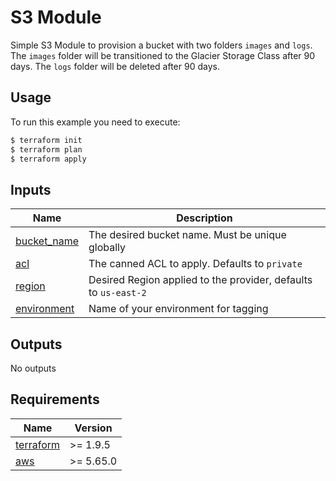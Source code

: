 # S3 Module
Simple S3 Module to provision a bucket with two folders `images` and `logs`. 
The `images` folder will be transitioned to the Glacier Storage Class after 90 days.
The `logs` folder will be deleted after 90 days.

## Usage
To run this example you need to execute:

```bash
$ terraform init
$ terraform plan
$ terraform apply
```

## Inputs

| Name | Description |
|------|-------------|
| <a name="bucket_name"></a> [bucket_name](#output\_bucket_name) | The desired bucket name. Must be unique globally |
| <a name="acl"></a> [acl](#output\_acl) | The canned ACL to apply. Defaults to `private` |
| <a name="region"></a> [region](#output\_region) | Desired Region applied to the provider, defaults to `us-east-2` |
| <a name="environment"></a> [environment](#output\_environment) | Name of your environment for tagging |

## Outputs

No outputs

## Requirements

| Name | Version |
|------|---------|
| <a name="requirement_terraform"></a> [terraform](https://www.terraform.io/downloads.html) | >= 1.9.5 |
| <a name="requirement_aws"></a> [aws](https://registry.terraform.io/providers/hashicorp/aws/latest) | >= 5.65.0 |

